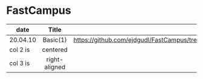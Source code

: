 # FastCampus

| date   |      Title      |   |
|----------|:-------------:|------:|
| 20.04.10 |  Basic(1) | https://github.com/ejdgudl/FastCampus/tree/master/Basics(1).playground/Pages |
| col 2 is |    centered   |   $12 |
| col 3 is | right-aligned |    $1 |
